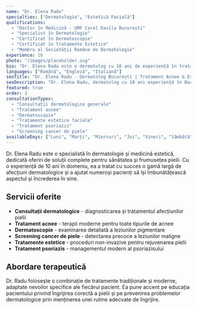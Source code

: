 ```yaml
---
name: "Dr. Elena Radu"
specialties: ["Dermatologie", "Estetică Facială"]
qualifications:
  - "Doctor în Medicină - UMF Carol Davila București"
  - "Specialist în Dermatologie"
  - "Certificat în Dermatoscopie"
  - "Certificat în Tratamente Estetice"
  - "Membru al Societății Române de Dermatologie"
experience: 10
photo: "/images/placeholder.svg"
bio: "Dr. Elena Radu este o dermatolog cu 10 ani de experiență în tratamentul afecțiunilor pielii și în medicina estetică. Specializată în diagnosticarea și tratamentul acneei, psoriazisului și altor afecțiuni dermatologice, precum și în proceduri estetice moderne. Dr. Radu combină expertiza medicală cu o abordare artistică pentru a oferi rezultate naturale și satisfăcătoare pacienților săi."
languages: ["Română", "Engleză", "Italiană"]
seoTitle: "Dr. Elena Radu - Dermatolog București | Tratament Acnee & Estetică"
seoDescription: "Dr. Elena Radu, dermatolog cu 10 ani experiență în București. Tratament acnee, dermatoscopie, proceduri estetice faciale. Programări online."
featured: true
order: 3
consultationTypes:
  - "Consultații dermatologice generale"
  - "Tratament acnee"
  - "Dermatoscopie"
  - "Tratamente estetice faciale"
  - "Tratament psoriazis"
  - "Screening cancer de piele"
availableDays: ["Luni", "Marți", "Miercuri", "Joi", "Vineri", "Sâmbătă"]
---
```


Dr. Elena Radu este o specialistă în dermatologie și medicină estetică, dedicată oferiri de soluții complete pentru sănătatea și frumusețea pielii. Cu o experiență de 10 ani în domeniu, ea a tratat cu succes o gamă largă de afecțiuni dermatologice și a ajutat numeroși pacienți să își îmbunătățească aspectul și încrederea în sine.

## Servicii oferite

- **Consultații dermatologice** - diagnosticarea și tratamentul afecțiunilor pielii
- **Tratament acnee** - terapii moderne pentru toate tipurile de acnee
- **Dermatoscopie** - examinarea detaliată a leziunilor pigmentare
- **Screening cancer de piele** - detectarea precoce a leziunilor maligne
- **Tratamente estetice** - proceduri non-invazive pentru rejuvenarea pielii
- **Tratament psoriazis** - managementul modern al psoriazisului

## Abordare terapeutică

Dr. Radu folosește o combinație de tratamente tradiționale și moderne, adaptate nevoilor specifice ale fiecărui pacient. Ea pune accent pe educația pacientului privind îngrijirea corectă a pielii și pe prevenirea problemelor dermatologice prin menținerea unei rutine adecvate de îngrijire.
